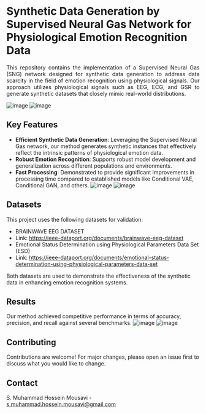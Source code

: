 # Synthetic Data Generation by Supervised Neural Gas Network for Physiological Emotion Recognition Data 

<div align="justify">
  
This repository contains the implementation of a Supervised Neural Gas (SNG) network designed for synthetic data generation to address data scarcity in the field of emotion recognition using physiological signals. Our approach utilizes physiological signals such as EEG, ECG, and GSR to generate synthetic datasets that closely mimic real-world distributions.

</div>

![image](https://github.com/user-attachments/assets/e479e8f4-4d55-4e2f-94f1-53194f5c9e6e)
![image](https://github.com/user-attachments/assets/640cd215-08cf-4b22-a619-d5b779e3beb3)

## Key Features
- **Efficient Synthetic Data Generation**: Leveraging the Supervised Neural Gas network, our method generates synthetic instances that effectively reflect the intrinsic patterns of physiological emotion data.
- **Robust Emotion Recognition**: Supports robust model development and generalization across different populations and environments.
- **Fast Processing**: Demonstrated to provide significant improvements in processing time compared to established models like Conditional VAE, Conditional GAN, and others.
![image](https://github.com/user-attachments/assets/a9448c57-776c-4ab1-b54f-8d36bead3fcb)
![image](https://github.com/user-attachments/assets/61e15079-71db-42cb-9bd1-93ba25dc6a29)


## Datasets
This project uses the following datasets for validation:
- BRAINWAVE EEG DATASET
- Link: https://ieee-dataport.org/documents/brainwave-eeg-dataset
- Emotional Status Determination using Physiological Parameters Data Set (ESD)
- Link: https://ieee-dataport.org/documents/emotional-status-determination-using-physiological-parameters-data-set

Both datasets are used to demonstrate the effectiveness of the synthetic data in enhancing emotion recognition systems.

## Results
Our method achieved competitive performance in terms of accuracy, precision, and recall against several benchmarks.
![image](https://github.com/user-attachments/assets/da26a485-e699-41f8-bb1e-f5d113492371)
![image](https://github.com/user-attachments/assets/b51813c9-405a-4151-9f6e-8503a98c69d3)

## Contributing
Contributions are welcome! For major changes, please open an issue first to discuss what you would like to change.

## Contact
S. Muhammad Hossein Mousavi - s.muhammad.hossein.mousavi@gmail.com
